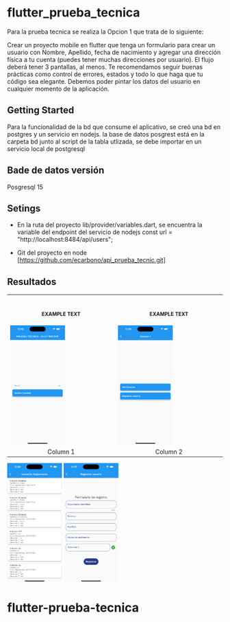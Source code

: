 # flutter_prueba_tecnica

Para la prueba tecnica se realiza la Opcion 1 que trata de lo siguiente:

Crear un proyecto mobile en flutter que tenga un formulario para crear un usuario con
Nombre, Apellido, fecha de nacimiento y agregar una dirección física a tu cuenta (puedes
tener muchas direcciones por usuario). El flujo deberá tener 3 pantallas, al menos. Te
recomendamos seguir buenas prácticas como control de errores, estados y todo lo que haga
que tu código sea elegante. Debemos poder pintar los datos del usuario en cualquier momento
de la aplicación.

## Getting Started

Para la funcionalidad de la bd que consume el aplicativo, se creó una bd en postgres y un servicio en nodejs.
la base de datos posgrest está en la carpeta bd junto al script de la tabla utlizada, se debe importar en un servicio local de postgresql

## Bade de datos versión
Posgresql 15

## Setings
* En la ruta del proyecto lib/provider/variables.dart, se encuentra la variable del endpoint del servicio de nodejs
const url = "http://localhost:8484/api/users";

* Git del proyecto en node [https://github.com/ecarbono/api_prueba_tecnic.git]


## Resultados

<table>
<tr>
<th align="center">
<img width="441" height="1">
<p> 
<small>
EXAMPLE TEXT
</small>
</p>
</th>
<th align="center">
<img width="441" height="1">
<p> 
<small>
EXAMPLE TEXT
</small>
</p>
</th>
</tr>
<tr>
<td>
<img src="https://github.com/ecarbono/flutter_prueba_tecnica/blob/main/imagenes/Simulator%20Screen%20Shot%20-%20iPhone%2014%20Pro%20Max%20-%202022-10-26%20at%2012.58.50.png" width="128"/>
  
</td>
<td>
<img src="https://github.com/ecarbono/flutter_prueba_tecnica/blob/main/imagenes/Simulator%20Screen%20Shot%20-%20iPhone%2014%20Pro%20Max%20-%202022-10-26%20at%2012.58.53.png" width="128"/>
  
</td>
</tr>
<tr>
<td align="center">
Column 1
</td>
<td align="center">
Column 2
</td>
</tr>
</table>

<img src="https://github.com/ecarbono/flutter_prueba_tecnica/blob/main/imagenes/Simulator%20Screen%20Shot%20-%20iPhone%2014%20Pro%20Max%20-%202022-10-26%20at%2012.58.56.png" width="128"/>

<img src="https://github.com/ecarbono/flutter_prueba_tecnica/blob/main/imagenes/Simulator%20Screen%20Shot%20-%20iPhone%2014%20Pro%20Max%20-%202022-10-26%20at%2012.59.00.png" width="128"/>


# flutter-prueba-tecnica
